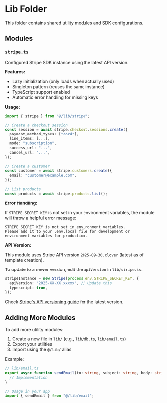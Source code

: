 # Lib Folder

This folder contains shared utility modules and SDK configurations.

## Modules

### `stripe.ts`

Configured Stripe SDK instance using the latest API version.

**Features:**

- Lazy initialization (only loads when actually used)
- Singleton pattern (reuses the same instance)
- TypeScript support enabled
- Automatic error handling for missing keys

**Usage:**

```typescript
import { stripe } from "@/lib/stripe";

// Create a checkout session
const session = await stripe.checkout.sessions.create({
  payment_method_types: ["card"],
  line_items: [...],
  mode: "subscription",
  success_url: "...",
  cancel_url: "...",
});

// Create a customer
const customer = await stripe.customers.create({
  email: "customer@example.com",
});

// List products
const products = await stripe.products.list();
```

**Error Handling:**

If `STRIPE_SECRET_KEY` is not set in your environment variables, the module will throw a helpful error message:

```
STRIPE_SECRET_KEY is not set in environment variables.
Please add it to your .env.local file for development or
environment variables for production.
```

**API Version:**

This module uses Stripe API version `2025-09-30.clover` (latest as of template creation).

To update to a newer version, edit the `apiVersion` in `lib/stripe.ts`:

```typescript
stripeInstance = new Stripe(process.env.STRIPE_SECRET_KEY, {
  apiVersion: "2025-XX-XX.xxxxx", // Update this
  typescript: true,
});
```

Check [Stripe's API versioning guide](https://stripe.com/docs/api/versioning) for the latest version.

## Adding More Modules

To add more utility modules:

1. Create a new file in `lib/` (e.g., `lib/db.ts`, `lib/email.ts`)
2. Export your utilities
3. Import using the `@/lib/` alias

Example:

```typescript
// lib/email.ts
export async function sendEmail(to: string, subject: string, body: string) {
  // Implementation
}

// Usage in your app
import { sendEmail } from "@/lib/email";
```
